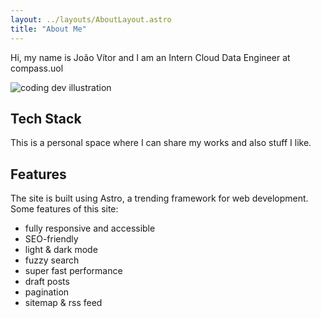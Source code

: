 ```yaml
---
layout: ../layouts/AboutLayout.astro
title: "About Me"
---
```

Hi, my name is João Vítor and I am an Intern Cloud Data Engineer at compass.uol

<div>
  <img src="/assets/dev.svg" class="sm:w-1/2 mx-auto" alt="coding dev illustration">
</div>

## Tech Stack

This is a personal space where I can share my works and also stuff I like. 

## Features

The site is built using Astro, a trending framework for web development.
Some features of this site:
- fully responsive and accessible
- SEO-friendly
- light & dark mode
- fuzzy search
- super fast performance
- draft posts
- pagination
- sitemap & rss feed
